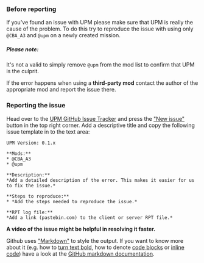 ### Before reporting

If you've found an issue with UPM please make sure that UPM is really the cause of the problem. To do this try to reproduce the issue with using only `@CBA_A3` and `@upm` on a newly created mission.

<div class="panel callout">
    <h5>Please note:</h5>
    <p>It's not a valid to simply remove <code>@upm</code> from the mod list to confirm that UPM is the culprit.</p>
    <p>If the error happens when using a <b>third-party mod</b> contact the author of the appropriate mod and report the issue there.</p>
</div>

### Reporting the issue

Head over to the <a href="https://github.com/upmod/UPM/issues" target="_blank">UPM GitHub Issue Tracker</a> and press the <a href="https://github.com/upmod/UPM/issues/new" target="_blank">"New issue"</a> button in the top right corner. Add a descriptive title and copy the following issue template in to the text area:

```
UPM Version: 0.1.x

**Mods:**
* @CBA_A3
* @upm

**Description:**
*Add a detailed description of the error. This makes it easier for us to fix the issue.*

**Steps to reproduce:**
* *Add the steps needed to reproduce the issue.*

**RPT log file:**
*Add a link (pastebin.com) to the client or server RPT file.*
```

**A video of the issue might be helpful in resolving it faster.**


Github uses <a href="http://daringfireball.net/projects/markdown/syntax" target="_blank">"Markdown"</a> to style the output. If you want to know more about it (e.g. how to <a href="https://help.github.com/articles/markdown-basics/#styling-text" target="_blank">turn text bold</a>, how to denote <a href="https://help.github.com/articles/markdown-basics/#inline-formats" target="_blank">code blocks</a> or <a href="https://help.github.com/articles/markdown-basics/#multiple-lines" target="_blank">inline code</a>) have a look at the <a href="https://help.github.com/articles/github-flavored-markdown/" target="_blank">GitHub markdown documentation</a>.
